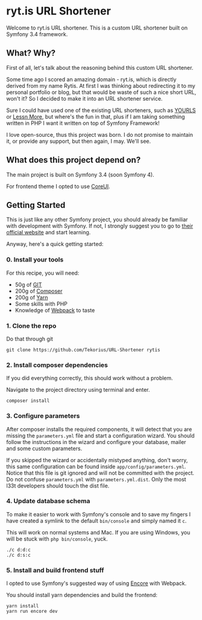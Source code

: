 ryt.is URL Shortener
========================

Welcome to ryt.is URL shortener. This is a custom URL shortener built
on Symfony 3.4 framework.

What? Why?
--------------

First of all, let's talk about the reasoning behind this custom URL shortener.

Some time ago I scored an amazing domain - ryt.is, which is directly
derived from my name Rytis. At first I was thinking about redirecting it
to my personal portfolio or blog, but that would be waste of such a nice
short URL, won't it? So I decided to make it into an URL shortener service.

Sure I could have used one of the existing URL shorteners, such as [YOURLS][1]
or [Lessn More][2], but where's the fun in that, plus if I am taking something
written in PHP I want it written on top of Symfony Framework!

I love open-source, thus this project was born. I do not promise to maintain
it, or provide any support, but then again, I may. We'll see.

[1]: https://yourls.org/
[2]: https://lessnmore.net/

What does this project depend on?
---------------------------------

The main project is built on Symfony 3.4 (soon Symfony 4).

For frontend theme I opted to use [CoreUI](http://coreui.io/).

Getting Started
---------------

This is just like any other Symfony project, you should already be familiar
with development with Symfony. If not, I strongly suggest you to go to
[their official website][3] and start learning.

Anyway, here's a quick getting started:

### 0. Install your tools

For this recipe, you will need:
 * 50g of [GIT][6]
 * 200g of [Composer][4]
 * 200g of [Yarn][5]
 * Some skills with PHP
 * Knowledge of [Webpack][7] to taste

[3]: http://symfony.com/
[4]: https://getcomposer.org/
[5]: https://yarnpkg.com/en/docs/install
[6]: https://git-scm.com/
[7]: https://webpack.js.org/

### 1. Clone the repo

Do that through git

```text
git clone https://github.com/Tekorius/URL-Shortener rytis
```

### 2. Install composer dependencies

If you did everything correctly, this should work without a problem.

Navigate to the project directory using terminal and enter.

```text
composer install
```

### 3. Configure parameters

After composer installs the required components, it will detect that 
you are missing the `parameters.yml` file and start a configuration 
wizard. You should follow the instructions in the wizard and configure 
your database, mailer and some custom parameters.

If you skipped the wizard or accidentally mistyped anything, don't worry, 
this same configuration can be found inside `app/config/parameters.yml`. 
Notice that this file is git ignored and will not be committed with 
the project. Do not confuse `parameters.yml` with `parameters.yml.dist`.
Only the most l33t developers should touch the dist file.

### 4. Update database schema

To make it easier to work with Symfony's console and to save my fingers
I have created a symlink to the default `bin/console` and simply named it `c`.

This will work on normal systems and Mac. If you are using Windows, you will 
be stuck with `php bin/console`, yuck.

```text
./c d:d:c
./c d:s:c
```

### 5. Install and build frontend stuff

I opted to use Symfony's suggested way of using [Encore][8] with Webpack.

You should install yarn dependencies and build the frontend:

```text
yarn install
yarn run encore dev
```

[8]: https://symfony.com/doc/current/frontend/encore/simple-example.html